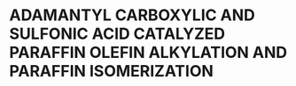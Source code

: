 # ADAMANTYL CARBOXYLIC AND SULFONIC ACID CATALYZED PARAFFIN OLEFIN ALKYLATION AND PARAFFIN ISOMERIZATION